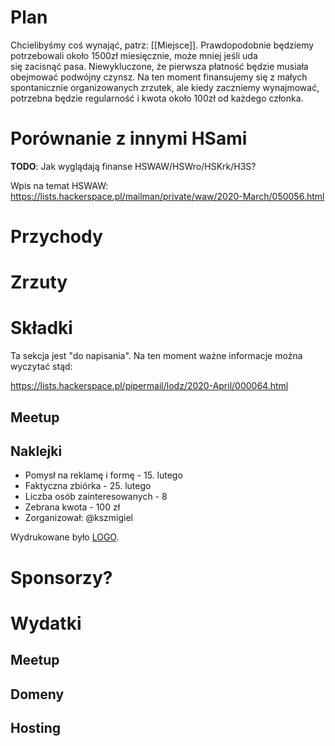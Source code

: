 # Plan

Chcielibyśmy coś wynająć, patrz: [[Miejsce]]. Prawdopodobnie będziemy potrzebowali około 1500zł miesięcznie, może mniej jeśli uda się zacisnąć pasa. Niewykluczone, że pierwsza płatność będzie musiała obejmować podwójny czynsz. Na ten moment finansujemy się z małych spontanicznie organizowanych zrzutek, ale kiedy zaczniemy wynajmować, potrzebna będzie regularność i kwota około 100zł od każdego członka.

# Porównanie z innymi HSami

**TODO**: Jak wyglądają finanse HSWAW/HSWro/HSKrk/H3S?

Wpis na temat HSWAW: https://lists.hackerspace.pl/mailman/private/waw/2020-March/050056.html

# Przychody

# Zrzuty
# Składki

Ta sekcja jest "do napisania". Na ten moment ważne informacje można wyczytać stąd:

https://lists.hackerspace.pl/pipermail/lodz/2020-April/000064.html


## Meetup

## Naklejki

 * Pomysł na reklamę i formę - 15. lutego
 * Faktyczna zbiórka - 25. lutego
 * Liczba osób zainteresowanych - 8
 * Zebrana kwota - 100 zł
 * Zorganizował: @kszmigiel

Wydrukowane było [LOGO](https://scontent.flcj1-1.fna.fbcdn.net/v/t1.0-9/s960x960/90774574_102903281360894_4797632130676948992_o.png?_nc_cat=104&_nc_sid=85a577&_nc_ohc=nbaeW9sTsgsAX8HfOS_&_nc_ht=scontent.flcj1-1.fna&oh=6691cd5d3a764e3ad71330f7aeafeca0&oe=5EA1C909).

# Sponsorzy?

# Wydatki

## Meetup

## Domeny

## Hosting
